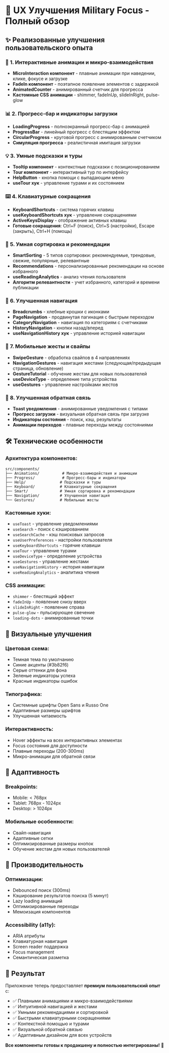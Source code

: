 # 🎯 **UX Улучшения Military Focus - Полный обзор**

## ✨ **Реализованные улучшения пользовательского опыта**

### 🎨 **1. Интерактивные анимации и микро-взаимодействия**
- **MicroInteraction компонент** - плавные анимации при наведении, клике, фокусе и загрузке
- **FadeIn компонент** - поэтапное появление элементов с задержкой
- **AnimatedCounter** - анимированный счетчик для прогресса
- **Кастомные CSS анимации** - shimmer, fadeInUp, slideInRight, pulse-glow

### 📊 **2. Прогресс-бар и индикаторы загрузки**
- **LoadingProgress** - полноэкранный прогресс-бар с анимацией
- **ProgressBar** - линейный прогресс с блестящим эффектом
- **CircularProgress** - круговой прогресс с анимированным счетчиком
- **Симуляция прогресса** - реалистичная имитация загрузки

### 💡 **3. Умные подсказки и туры**
- **Tooltip компонент** - контекстные подсказки с позиционированием
- **Tour компонент** - интерактивный тур по интерфейсу
- **HelpButton** - кнопка помощи с выпадающим меню
- **useTour хук** - управление турами и их состоянием

### ⌨️ **4. Клавиатурные сокращения**
- **KeyboardShortcuts** - система горячих клавиш
- **useKeyboardShortcuts хук** - управление сокращениями
- **ActiveKeysDisplay** - отображение активных клавиш
- **Готовые сокращения**: Ctrl+F (поиск), Ctrl+S (настройки), Escape (закрыть), Ctrl+H (помощь)

### 🧠 **5. Умная сортировка и рекомендации**
- **SmartSorting** - 5 типов сортировки: рекомендуемые, трендовые, свежие, популярные, релевантные
- **Recommendations** - персонализированные рекомендации на основе избранного
- **useReadingAnalytics** - анализ чтения пользователя
- **Алгоритм релевантности** - учет избранного, категорий и времени публикации

### 🧭 **6. Улучшенная навигация**
- **Breadcrumbs** - хлебные крошки с иконками
- **PageNavigation** - продвинутая пагинация с быстрым переходом
- **CategoryNavigation** - навигация по категориям с счетчиками
- **HistoryNavigation** - кнопки назад/вперед
- **useNavigationHistory хук** - управление историей навигации

### 📱 **7. Мобильные жесты и свайпы**
- **SwipeGesture** - обработка свайпов в 4 направлениях
- **NavigationGestures** - навигация жестами (следующая/предыдущая страница, обновление)
- **GestureTutorial** - обучение жестам для новых пользователей
- **useDeviceType** - определение типа устройства
- **useGestures** - управление настройками жестов

### 🎯 **8. Улучшенная обратная связь**
- **Toast уведомления** - анимированные уведомления с типами
- **Прогресс загрузки** - визуальная обратная связь при загрузке
- **Индикаторы состояния** - поиск, кэш, результаты
- **Анимации переходов** - плавные переходы между состояниями

## 🛠️ **Технические особенности**

### **Архитектура компонентов:**
```
src/components/
├── Animations/          # Микро-взаимодействия и анимации
├── Progress/            # Прогресс-бары и индикаторы
├── Help/               # Подсказки и туры
├── Keyboard/           # Клавиатурные сокращения
├── Smart/              # Умная сортировка и рекомендации
├── Navigation/         # Улучшенная навигация
└── Gestures/           # Мобильные жесты
```

### **Кастомные хуки:**
- `useToast` - управление уведомлениями
- `useSearch` - поиск с кэшированием
- `useSearchCache` - кэш поисковых запросов
- `useUserPreferences` - настройки пользователя
- `useKeyboardShortcuts` - горячие клавиши
- `useTour` - управление турами
- `useDeviceType` - определение устройства
- `useGestures` - управление жестами
- `useNavigationHistory` - история навигации
- `useReadingAnalytics` - аналитика чтения

### **CSS анимации:**
- `shimmer` - блестящий эффект
- `fadeInUp` - появление снизу вверх
- `slideInRight` - появление справа
- `pulse-glow` - пульсирующее свечение
- `loading-dots` - анимированные точки

## 🎨 **Визуальные улучшения**

### **Цветовая схема:**
- Темная тема по умолчанию
- Синие акценты (#3b82f6)
- Серые оттенки для фона
- Зеленые индикаторы успеха
- Красные индикаторы ошибок

### **Типографика:**
- Системные шрифты Open Sans и Russo One
- Адаптивные размеры шрифтов
- Улучшенная читаемость

### **Интерактивность:**
- Hover эффекты на всех интерактивных элементах
- Focus состояния для доступности
- Плавные переходы (200-300ms)
- Микро-анимации для обратной связи

## 📱 **Адаптивность**

### **Breakpoints:**
- Mobile: < 768px
- Tablet: 768px - 1024px  
- Desktop: > 1024px

### **Мобильные особенности:**
- Свайп-навигация
- Адаптивные сетки
- Оптимизированные размеры кнопок
- Обучение жестам для новых пользователей

## 🚀 **Производительность**

### **Оптимизации:**
- Debounced поиск (300ms)
- Кэширование результатов поиска (5 минут)
- Lazy loading анимаций
- Оптимизированные переходы
- Мемоизация компонентов

### **Accessibility (a11y):**
- ARIA атрибуты
- Клавиатурная навигация
- Screen reader поддержка
- Focus management
- Семантическая разметка

## 🎯 **Результат**

Приложение теперь предоставляет **премиум пользовательский опыт** с:
- ✅ Плавными анимациями и микро-взаимодействиями
- ✅ Интуитивной навигацией и жестами
- ✅ Умными рекомендациями и сортировкой
- ✅ Быстрыми клавиатурными сокращениями
- ✅ Контекстной помощью и турами
- ✅ Визуальной обратной связью
- ✅ Адаптивным дизайном для всех устройств

**Все компоненты готовы к продакшену и полностью интегрированы!** 🚀